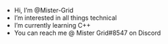 - Hi, I’m @Mister-Grid
- I’m interested in all things technical
- I’m currently learning C++
- You can reach me @ Mister Grid#8547 on Discord

<!---
Mister-Grid/Mister-Grid is a ✨ special ✨ repository because its `README.md` (this file) appears on your GitHub profile.
You can click the Preview link to take a look at your changes.
--->
